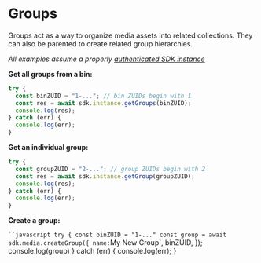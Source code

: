 # Groups

Groups act as a way to organize media assets into related collections. They can also be parented to create related group hierarchies.

_All examples assume a properly_ [_authenticated SDK instance_](../instantiation.md)

**Get all groups from a bin:**

```javascript
try {
  const binZUID = "1-..."; // bin ZUIDs begin with 1
  const res = await sdk.instance.getGroups(binZUID);
  console.log(res);
} catch (err) {
  console.log(err);
}
```

**Get an individual group:**

```javascript
try {
  const groupZUID = "2-..."; // group ZUIDs begin with 2
  const res = await sdk.instance.getGroup(groupZUID);
  console.log(res);
} catch (err) {
  console.log(err);
}
```

**Create a group:**

` ``javascript try { const binZUID = "1-..." const group = await sdk.media.createGroup({ name: `My New Group\`, binZUID, }); console.log(group) } catch (err) { console.log(err); }
